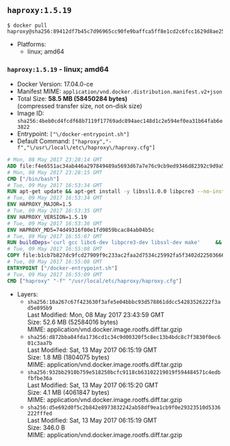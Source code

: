## `haproxy:1.5.19`

```console
$ docker pull haproxy@sha256:89412df7b45c7d96965cc90fe9baffca5ff8e1cd2c6fcc1629d8ae2584195f0a
```

-	Platforms:
	-	linux; amd64

### `haproxy:1.5.19` - linux; amd64

-	Docker Version: 17.04.0-ce
-	Manifest MIME: `application/vnd.docker.distribution.manifest.v2+json`
-	Total Size: **58.5 MB (58450284 bytes)**  
	(compressed transfer size, not on-disk size)
-	Image ID: `sha256:4beb0cd4fcdf68b7119f17769adc894aec148d1c2e594ef0ea31b64fab6e3822`
-	Entrypoint: `["\/docker-entrypoint.sh"]`
-	Default Command: `["haproxy","-f","\/usr\/local\/etc\/haproxy\/haproxy.cfg"]`

```dockerfile
# Mon, 08 May 2017 23:28:14 GMT
ADD file:f4e6551ac34ab446a297849489a5693d67a7e76c9cb9ed9346d82392c9d9a5fe in / 
# Mon, 08 May 2017 23:28:15 GMT
CMD ["/bin/bash"]
# Tue, 09 May 2017 16:53:34 GMT
RUN apt-get update && apt-get install -y libssl1.0.0 libpcre3 --no-install-recommends && rm -rf /var/lib/apt/lists/*
# Tue, 09 May 2017 16:53:34 GMT
ENV HAPROXY_MAJOR=1.5
# Tue, 09 May 2017 16:53:35 GMT
ENV HAPROXY_VERSION=1.5.19
# Tue, 09 May 2017 16:53:36 GMT
ENV HAPROXY_MD5=74d49316f00e1fd9859bcac84ab04b5c
# Tue, 09 May 2017 16:55:07 GMT
RUN buildDeps='curl gcc libc6-dev libpcre3-dev libssl-dev make' 	&& set -x 	&& apt-get update && apt-get install -y $buildDeps --no-install-recommends && rm -rf /var/lib/apt/lists/* 	&& curl -SL "http://www.haproxy.org/download/${HAPROXY_MAJOR}/src/haproxy-${HAPROXY_VERSION}.tar.gz" -o haproxy.tar.gz 	&& echo "${HAPROXY_MD5}  haproxy.tar.gz" | md5sum -c 	&& mkdir -p /usr/src/haproxy 	&& tar -xzf haproxy.tar.gz -C /usr/src/haproxy --strip-components=1 	&& rm haproxy.tar.gz 	&& make -C /usr/src/haproxy 		TARGET=linux2628 		USE_PCRE=1 PCREDIR= 		USE_OPENSSL=1 		USE_ZLIB=1 		all 		install-bin 	&& mkdir -p /usr/local/etc/haproxy 	&& cp -R /usr/src/haproxy/examples/errorfiles /usr/local/etc/haproxy/errors 	&& rm -rf /usr/src/haproxy 	&& apt-get purge -y --auto-remove $buildDeps
# Tue, 09 May 2017 16:55:08 GMT
COPY file:b1cb7b827dc9fcd27909f9c233ac2faa2d7534c25992fa5f3402d22503666d6d in / 
# Tue, 09 May 2017 16:55:08 GMT
ENTRYPOINT ["/docker-entrypoint.sh"]
# Tue, 09 May 2017 16:55:09 GMT
CMD ["haproxy" "-f" "/usr/local/etc/haproxy/haproxy.cfg"]
```

-	Layers:
	-	`sha256:10a267c67f423630f3afe5e04bbbc93d578861ddcc54283526222f3ad5e895b9`  
		Last Modified: Mon, 08 May 2017 23:43:59 GMT  
		Size: 52.6 MB (52584016 bytes)  
		MIME: application/vnd.docker.image.rootfs.diff.tar.gzip
	-	`sha256:d872bba84fda1736cd1c34c9d00320f5c8ec13b4bdc8c7f3830f0ec601c3aa7b`  
		Last Modified: Sat, 13 May 2017 06:15:19 GMT  
		Size: 1.8 MB (1804075 bytes)  
		MIME: application/vnd.docker.image.rootfs.diff.tar.gzip
	-	`sha256:932bb2910b759e518250bcfc9118cb63102219019f594484571c4edbfbfbe36a`  
		Last Modified: Sat, 13 May 2017 06:15:20 GMT  
		Size: 4.1 MB (4061847 bytes)  
		MIME: application/vnd.docker.image.rootfs.diff.tar.gzip
	-	`sha256:d5e692d0f5c2b842e8973832242ab58df9ea1cb9f0e29323510d5336222fffed`  
		Last Modified: Sat, 13 May 2017 06:15:19 GMT  
		Size: 346.0 B  
		MIME: application/vnd.docker.image.rootfs.diff.tar.gzip
